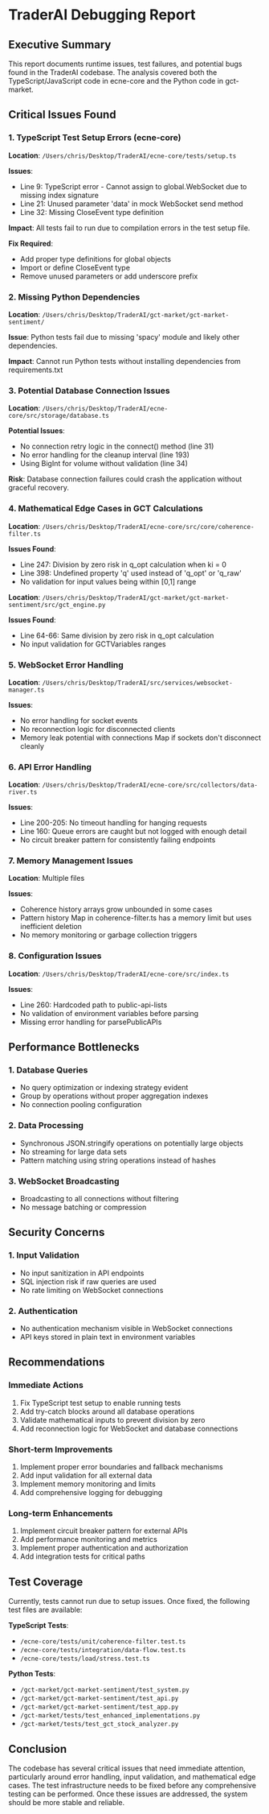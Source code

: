 # TraderAI Debugging Report

## Executive Summary

This report documents runtime issues, test failures, and potential bugs found in the TraderAI codebase. The analysis covered both the TypeScript/JavaScript code in ecne-core and the Python code in gct-market.

## Critical Issues Found

### 1. TypeScript Test Setup Errors (ecne-core)

**Location**: `/Users/chris/Desktop/TraderAI/ecne-core/tests/setup.ts`

**Issues**:
- Line 9: TypeScript error - Cannot assign to global.WebSocket due to missing index signature
- Line 21: Unused parameter 'data' in mock WebSocket send method
- Line 32: Missing CloseEvent type definition

**Impact**: All tests fail to run due to compilation errors in the test setup file.

**Fix Required**: 
- Add proper type definitions for global objects
- Import or define CloseEvent type
- Remove unused parameters or add underscore prefix

### 2. Missing Python Dependencies

**Location**: `/Users/chris/Desktop/TraderAI/gct-market/gct-market-sentiment/`

**Issue**: Python tests fail due to missing 'spacy' module and likely other dependencies.

**Impact**: Cannot run Python tests without installing dependencies from requirements.txt

### 3. Potential Database Connection Issues

**Location**: `/Users/chris/Desktop/TraderAI/ecne-core/src/storage/database.ts`

**Potential Issues**:
- No connection retry logic in the connect() method (line 31)
- No error handling for the cleanup interval (line 193)
- Using BigInt for volume without validation (line 34)

**Risk**: Database connection failures could crash the application without graceful recovery.

### 4. Mathematical Edge Cases in GCT Calculations

**Location**: `/Users/chris/Desktop/TraderAI/ecne-core/src/core/coherence-filter.ts`

**Issues Found**:
- Line 247: Division by zero risk in q_opt calculation when ki = 0
- Line 398: Undefined property 'q' used instead of 'q_opt' or 'q_raw'
- No validation for input values being within [0,1] range

**Location**: `/Users/chris/Desktop/TraderAI/gct-market/gct-market-sentiment/src/gct_engine.py`

**Issues Found**:
- Line 64-66: Same division by zero risk in q_opt calculation
- No input validation for GCTVariables ranges

### 5. WebSocket Error Handling

**Location**: `/Users/chris/Desktop/TraderAI/src/services/websocket-manager.ts`

**Issues**:
- No error handling for socket events
- No reconnection logic for disconnected clients
- Memory leak potential with connections Map if sockets don't disconnect cleanly

### 6. API Error Handling

**Location**: `/Users/chris/Desktop/TraderAI/ecne-core/src/collectors/data-river.ts`

**Issues**:
- Line 200-205: No timeout handling for hanging requests
- Line 160: Queue errors are caught but not logged with enough detail
- No circuit breaker pattern for consistently failing endpoints

### 7. Memory Management Issues

**Location**: Multiple files

**Issues**:
- Coherence history arrays grow unbounded in some cases
- Pattern history Map in coherence-filter.ts has a memory limit but uses inefficient deletion
- No memory monitoring or garbage collection triggers

### 8. Configuration Issues

**Location**: `/Users/chris/Desktop/TraderAI/ecne-core/src/index.ts`

**Issues**:
- Line 260: Hardcoded path to public-api-lists
- No validation of environment variables before parsing
- Missing error handling for parsePublicAPIs

## Performance Bottlenecks

### 1. Database Queries

- No query optimization or indexing strategy evident
- Group by operations without proper aggregation indexes
- No connection pooling configuration

### 2. Data Processing

- Synchronous JSON.stringify operations on potentially large objects
- No streaming for large data sets
- Pattern matching using string operations instead of hashes

### 3. WebSocket Broadcasting

- Broadcasting to all connections without filtering
- No message batching or compression

## Security Concerns

### 1. Input Validation

- No input sanitization in API endpoints
- SQL injection risk if raw queries are used
- No rate limiting on WebSocket connections

### 2. Authentication

- No authentication mechanism visible in WebSocket connections
- API keys stored in plain text in environment variables

## Recommendations

### Immediate Actions

1. Fix TypeScript test setup to enable running tests
2. Add try-catch blocks around all database operations
3. Validate mathematical inputs to prevent division by zero
4. Add reconnection logic for WebSocket and database connections

### Short-term Improvements

1. Implement proper error boundaries and fallback mechanisms
2. Add input validation for all external data
3. Implement memory monitoring and limits
4. Add comprehensive logging for debugging

### Long-term Enhancements

1. Implement circuit breaker pattern for external APIs
2. Add performance monitoring and metrics
3. Implement proper authentication and authorization
4. Add integration tests for critical paths

## Test Coverage

Currently, tests cannot run due to setup issues. Once fixed, the following test files are available:

**TypeScript Tests**:
- `/ecne-core/tests/unit/coherence-filter.test.ts`
- `/ecne-core/tests/integration/data-flow.test.ts`
- `/ecne-core/tests/load/stress.test.ts`

**Python Tests**:
- `/gct-market/gct-market-sentiment/test_system.py`
- `/gct-market/gct-market-sentiment/test_api.py`
- `/gct-market/gct-market-sentiment/test_app.py`
- `/gct-market/tests/test_enhanced_implementations.py`
- `/gct-market/tests/test_gct_stock_analyzer.py`

## Conclusion

The codebase has several critical issues that need immediate attention, particularly around error handling, input validation, and mathematical edge cases. The test infrastructure needs to be fixed before any comprehensive testing can be performed. Once these issues are addressed, the system should be more stable and reliable.